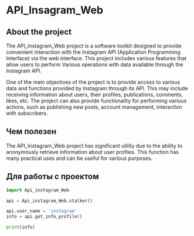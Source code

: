 # API_Insagram_Web

## About the project
The API_Instagram_Web project is a software toolkit
designed to provide convenient interaction with the Instagram API (Application Programming Interface)
via the web interface. This project includes various features that allow users to perform
Various operations with data available through the Instagram API.

One of the main objectives of the project is to provide access to various
data and functions provided by Instagram through its API. This may include receiving
information about users, their profiles, publications, comments, likes, etc. The project can also
provide functionality for performing various actions, such as publishing new posts,
account management, interaction with subscribers.

## Чем полезен
The API_Instagram_Web project has significant utility due to the ability to anonymously retrieve
information about user profiles. This function has many practical uses and can be
useful for various purposes.

## Для работы с проектом 

```python
import Api_instagram_Web

api = Api_instagram_Web.stalker()

api.user_name = 'instagram'
info = api.get_info_profile()

print(info)
```
